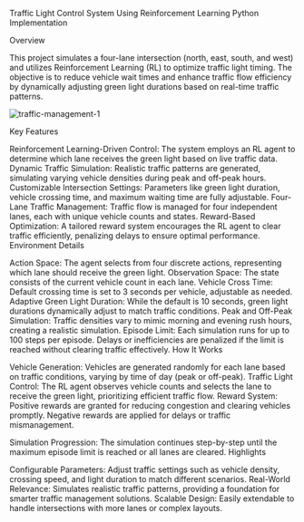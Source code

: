 Traffic Light Control System Using Reinforcement Learning
Python Implementation

Overview

This project simulates a four-lane intersection (north, east, south, and west) and utilizes Reinforcement Learning (RL) to optimize traffic light timing. The objective is to reduce vehicle wait times and enhance traffic flow efficiency by dynamically adjusting green light durations based on real-time traffic patterns.

![traffic-management-1](https://github.com/user-attachments/assets/d72f80f9-47d5-4733-9a5a-f62a6f19cfe8)


Key Features

Reinforcement Learning-Driven Control: The system employs an RL agent to determine which lane receives the green light based on live traffic data.
Dynamic Traffic Simulation: Realistic traffic patterns are generated, simulating varying vehicle densities during peak and off-peak hours.
Customizable Intersection Settings: Parameters like green light duration, vehicle crossing time, and maximum waiting time are fully adjustable.
Four-Lane Traffic Management: Traffic flow is managed for four independent lanes, each with unique vehicle counts and states.
Reward-Based Optimization: A tailored reward system encourages the RL agent to clear traffic efficiently, penalizing delays to ensure optimal performance.
Environment Details

Action Space: The agent selects from four discrete actions, representing which lane should receive the green light.
Observation Space: The state consists of the current vehicle count in each lane.
Vehicle Cross Time: Default crossing time is set to 3 seconds per vehicle, adjustable as needed.
Adaptive Green Light Duration: While the default is 10 seconds, green light durations dynamically adjust to match traffic conditions.
Peak and Off-Peak Simulation: Traffic densities vary to mimic morning and evening rush hours, creating a realistic simulation.
Episode Limit: Each simulation runs for up to 100 steps per episode. Delays or inefficiencies are penalized if the limit is reached without clearing traffic effectively.
How It Works

Vehicle Generation: Vehicles are generated randomly for each lane based on traffic conditions, varying by time of day (peak or off-peak).
Traffic Light Control: The RL agent observes vehicle counts and selects the lane to receive the green light, prioritizing efficient traffic flow.
Reward System: Positive rewards are granted for reducing congestion and clearing vehicles promptly. Negative rewards are applied for delays or traffic mismanagement.




Simulation Progression: The simulation continues step-by-step until the maximum episode limit is reached or all lanes are cleared.
Highlights

Configurable Parameters: Adjust traffic settings such as vehicle density, crossing speed, and light duration to match different scenarios.
Real-World Relevance: Simulates realistic traffic patterns, providing a foundation for smarter traffic management solutions.
Scalable Design: Easily extendable to handle intersections with more lanes or complex layouts.
